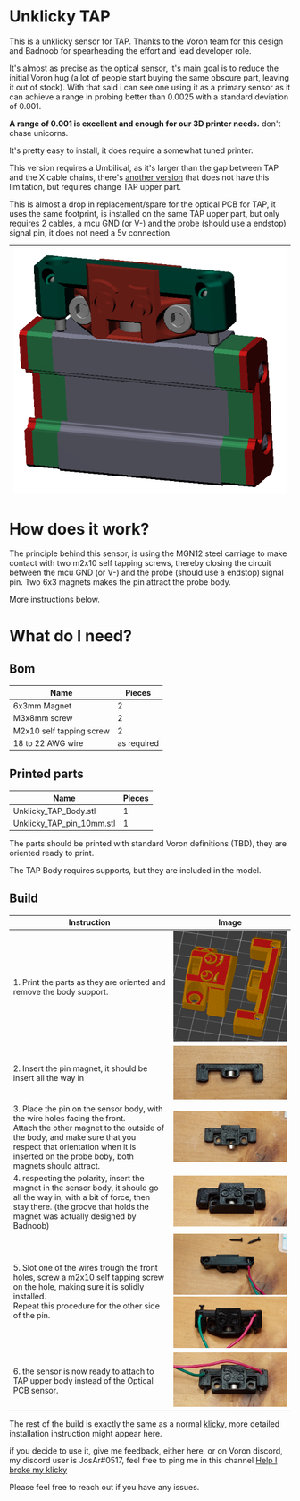 # Unklicky TAP

This is a unklicky sensor for TAP. Thanks to the Voron team for this design and Badnoob for spearheading the effort and lead developer role.

It's almost as precise as the optical sensor, it's main goal is to reduce the initial Voron hug (a lot of people start buying the same obscure part, leaving it out of stock). With that said i can see one using it as a primary sensor as it can achieve a range in probing better than 0.0025 with a standard deviation of 0.001.

**A range of 0.001 is excellent and enough for our 3D printer needs.** don't chase unicorns.

It's pretty easy to install, it does require a somewhat tuned printer.

This version requires a Umbilical, as it's larger than the gap between TAP and the X cable chains, there's [another version](../UnklickyTAP_Slim_(used_with_chains)) that does not have this limitation, but requires change TAP upper part.

This is almost a drop in replacement/spare for the optical PCB for TAP, it uses the same footprint, is installed on the same TAP upper part, but only requires 2 cables, a mcu GND (or V-) and the probe (should use a endstop) signal pin, it does not need a 5v connection.



| ![Unklicky TAP](../Photos/Unklicky_Tap_regular.png) |
| :-------------------------------------------------: |

# How does it work?

The principle behind this sensor, is using the MGN12 steel carriage to make contact with two m2x10 self tapping screws, thereby closing the circuit between the mcu GND (or V-) and the probe (should use a endstop) signal pin.
Two 6x3 magnets makes the pin attract the probe body.

More instructions below.

# What do I need?

## Bom
| Name | Pieces |
| ------ | ------ |
| 6x3mm Magnet | 2 |
|M3x8mm screw| 2 |
|M2x10 self tapping screw| 2 |
|18 to 22 AWG wire| as required |



## Printed parts

| Name | Pieces |
| ------ | ------ |
| Unklicky_TAP_Body.stl | 1|
|Unklicky_TAP_pin_10mm.stl| 1|

The parts should be printed with standard Voron definitions (TBD), they are oriented ready to print.

The TAP Body requires supports, but they are included in the model.

## Build

| Instruction | Image |
| ------ | ------ |
|1. Print the parts as they are oriented and remove the body support.| ![Instructions](../Photos/Unklicky_Tap_SS.png) |
|2. Insert the pin magnet, it should be insert all the way in| ![pin magnet](../Photos/Unklicky_1.jpg "Pin magnet") |
| 3. Place the pin on the sensor body, with the wire holes facing the front.<br />Attach the other magnet to the outside of the body, and make sure that you respect that orientation when it is inserted on the probe boby, both magnets should attract. |![body magnet orientation](../Photos/Unklicky_2.jpg "body magnet orientation")|
|4. respecting the polarity, insert the magnet in the sensor body, it should go all the way in, with a bit of force, then stay there. (the groove that holds the magnet was actually designed by Badnoob)|![body magnet](../Photos/Unklicky_3.jpg "body magnet")|
|5. Slot one of the wires trough the front holes, screw a m2x10 self tapping screw on the hole, making sure it is solidly installed.<br />Repeat this procedure for the other side of the pin.| ![wire installation](../Photos/Unklicky_4.jpg "wire installation")<br />![wire installation](../Photos/Unklicky_5.jpg "wire installation") |
|6. the sensor is now ready to attach to TAP upper body instead of the Optical PCB sensor.| ![final look](../Photos/Unklicky_6.jpg "Final look") |

The rest of the build is exactly the same as a normal [klicky](https://github.com/jlas1/Klicky-Probe "Klicky Probe"), more detailed installation instruction might appear here. 

if you decide to use it, give me feedback, either here, or on Voron discord, my discord user is JosAr#0517, feel free to ping me in this channel  [Help I broke my klicky](https://discord.com/channels/460117602945990666/969563854071799818)

Please feel free to reach out if you have any issues. 
